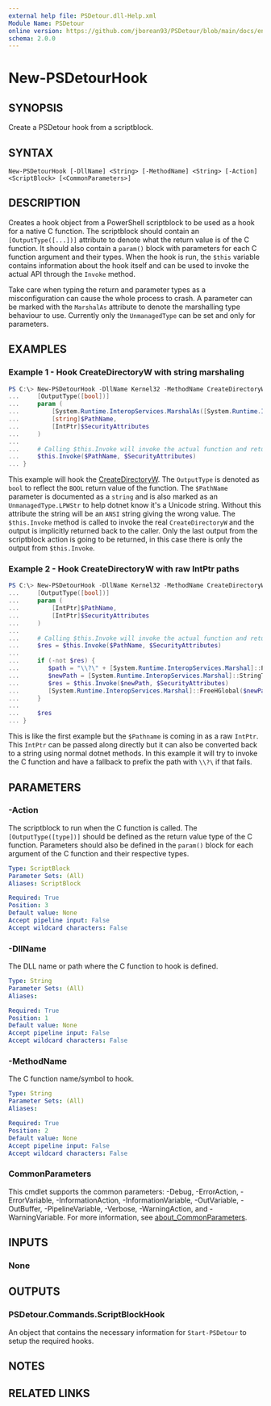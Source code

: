 ```yaml
---
external help file: PSDetour.dll-Help.xml
Module Name: PSDetour
online version: https://github.com/jborean93/PSDetour/blob/main/docs/en-US/New-PSDetourHook.md
schema: 2.0.0
---
```


# New-PSDetourHook

## SYNOPSIS

Create a PSDetour hook from a scriptblock.

## SYNTAX

```
New-PSDetourHook [-DllName] <String> [-MethodName] <String> [-Action] <ScriptBlock> [<CommonParameters>]
```

## DESCRIPTION

Creates a hook object from a PowerShell scriptblock to be used as a hook for a native C function.
The scriptblock should contain an `[OutputType([...])]` attribute to denote what the return value is of the C function.
It should also contain a `param()` block with parameters for each C function argument and their types.
When the hook is run, the `$this` variable contains information about the hook itself and can be used to invoke the actual API through the `Invoke` method.

Take care when typing the return and parameter types as a misconfiguration can cause the whole process to crash.
A parameter can be marked with the `MarshalAs` attribute to denote the marshalling type behaviour to use.
Currently only the `UnmanagedType` can be set and only for parameters.

## EXAMPLES

### Example 1 - Hook CreateDirectoryW with string marshaling

```powershell
PS C:\> New-PSDetourHook -DllName Kernel32 -MethodName CreateDirectoryW -Action {
...     [OutputType([bool])]
...     param (
...         [System.Runtime.InteropServices.MarshalAs([System.Runtime.InteropServices.UnmanagedType]::LPWStr)]
...         [string]$PathName,
...         [IntPtr]$SecurityAttributes
...     )
...
...     # Calling $this.Invoke will invoke the actual function and return the value
...     $this.Invoke($PathName, $SecurityAttributes)
... }
```

This example will hook the [CreateDirectoryW](https://learn.microsoft.com/en-us/windows/win32/api/fileapi/nf-fileapi-createdirectoryw).
The `OutputType` is denoted as `bool` to reflect the `BOOL` return value of the function.
The `$PathName` parameter is documented as a `string` and is also marked as an `UnmanagedType.LPWStr` to help dotnet know it's a Unicode string.
Without this attribute the string will be an `ANSI` string giving the wrong value.
The `$this.Invoke` method is called to invoke the real `CreateDirectoryW` and the output is implicitly returned back to the caller.
Only the last output from the scriptblock action is going to be returned, in this case there is only the output from `$this.Invoke`.

### Example 2 - Hook CreateDirectoryW with raw IntPtr paths

```powershell
PS C:\> New-PSDetourHook -DllName Kernel32 -MethodName CreateDirectoryW -Action {
...     [OutputType([bool])]
...     param (
...         [IntPtr]$PathName,
...         [IntPtr]$SecurityAttributes
...     )
...
...     # Calling $this.Invoke will invoke the actual function and return the value
...     $res = $this.Invoke($PathName, $SecurityAttributes)
...
...     if (-not $res) {
...        $path = "\\?\" + [System.Runtime.InteropServices.Marshal]::PtrToStringUni($PathName)
...        $newPath = [System.Runtime.InteropServices.Marshal]::StringToHGlobalUni($path)
...        $res = $this.Invoke($newPath, $SecurityAttributes)
...        [System.Runtime.InteropServices.Marshal]::FreeHGlobal($newPath)
...     }
...
...     $res
... }
```

This is like the first example but the `$Pathname` is coming in as a raw `IntPtr`.
This `IntPtr` can be passed along directly but it can also be converted back to a string using normal dotnet methods.
In this example it will try to invoke the C function and have a fallback to prefix the path with `\\?\` if that fails.

## PARAMETERS

### -Action

The scriptblock to run when the C function is called.
The `[OutputType([type])]` should be defined as the return value type of the C function.
Parameters should also be defined in the `param()` block for each argument of the C function and their respective types.

```yaml
Type: ScriptBlock
Parameter Sets: (All)
Aliases: ScriptBlock

Required: True
Position: 3
Default value: None
Accept pipeline input: False
Accept wildcard characters: False
```

### -DllName

The DLL name or path where the C function to hook is defined.

```yaml
Type: String
Parameter Sets: (All)
Aliases:

Required: True
Position: 1
Default value: None
Accept pipeline input: False
Accept wildcard characters: False
```

### -MethodName

The C function name/symbol to hook.

```yaml
Type: String
Parameter Sets: (All)
Aliases:

Required: True
Position: 2
Default value: None
Accept pipeline input: False
Accept wildcard characters: False
```

### CommonParameters
This cmdlet supports the common parameters: -Debug, -ErrorAction, -ErrorVariable, -InformationAction, -InformationVariable, -OutVariable, -OutBuffer, -PipelineVariable, -Verbose, -WarningAction, and -WarningVariable. For more information, see [about_CommonParameters](http://go.microsoft.com/fwlink/?LinkID=113216).

## INPUTS

### None
## OUTPUTS

### PSDetour.Commands.ScriptBlockHook
An object that contains the necessary information for `Start-PSDetour` to setup the required hooks.

## NOTES

## RELATED LINKS
